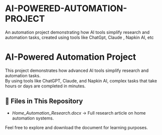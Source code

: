 # AI-POWERED-AUTOMATION-PROJECT
An automation project demonstrating how AI tools simplify research and automation tasks, created using tools like ChatGpt, Claude , Napkin AI, etc 
# AI-Powered Automation Project

This project demonstrates how advanced AI tools simplify research and automation tasks.  
By using tools like ChatGPT, Claude, and Napkin AI, complex tasks that take hours or days are completed in minutes.

## 📂 Files in This Repository
- *Home_Automation_Research.docx* → Full research article on home automation systems.

Feel free to explore and download the document for learning purposes.
